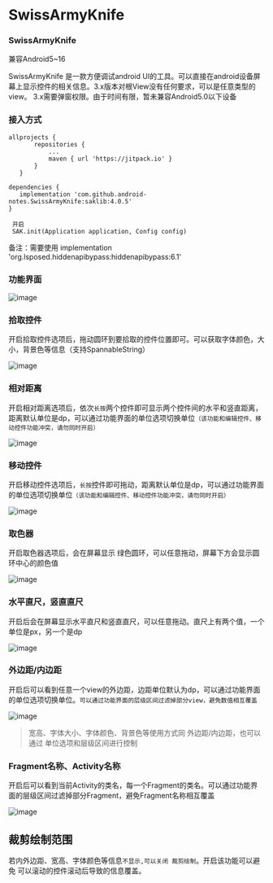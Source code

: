 # SwissArmyKnife


### SwissArmyKnife

兼容Android5~16

SwissArmyKnife 是一款方便调试android UI的工具。可以直接在android设备屏幕上显示控件的相关信息。3.x版本对根View没有任何要求，可以是任意类型的view。
3.x需要弹窗权限。由于时间有限，暂未兼容Android5.0以下设备


### 接入方式

 ```
 allprojects {
		repositories {
			...
			maven { url 'https://jitpack.io' }
		}
	}
 
 dependencies {
	implementation 'com.github.android-notes.SwissArmyKnife:saklib:4.0.5'
 }
 ```

 ```
  开启
  SAK.init(Application application, Config config)

 ```
 
 备注：需要使用 implementation 'org.lsposed.hiddenapibypass:hiddenapibypass:6.1'

### 功能界面

![image](https://raw.githubusercontent.com/android-notes/SwissArmyKnife/master/img/sak_guide_func.jpg)


### 拾取控件

开启拾取控件选项后，拖动圆环到要拾取的控件位置即可。可以获取字体颜色，大小，背景色等信息（支持SpannableString）

![image](https://raw.githubusercontent.com/android-notes/SwissArmyKnife/master/img/sak_guide_pickview.jpg)

 


### 相对距离

开启相对距离选项后，依次`长按`两个控件即可显示两个控件间的水平和竖直距离，距离默认单位是dp，可以通过功能界面的单位选项切换单位`（该功能和编辑控件、移动控件功能冲突，请勿同时开启）`

![image](https://raw.githubusercontent.com/android-notes/SwissArmyKnife/master/img/sak_guide_relative_distance.jpg)



### 移动控件

开启移动控件选项后，`长按`控件即可拖动，距离默认单位是dp，可以通过功能界面的单位选项切换单位`（该功能和编辑控件、移动控件功能冲突，请勿同时开启）`

![image](https://raw.githubusercontent.com/android-notes/SwissArmyKnife/master/img/sak_guide_drag.jpg)


### 取色器

开启取色器选项后，会在屏幕显示 绿色圆环，可以任意拖动，屏幕下方会显示圆环中心的颜色值

![image](https://raw.githubusercontent.com/android-notes/SwissArmyKnife/master/img/sak_guide_take_color.jpg)


### 水平直尺，竖直直尺

开启后会在屏幕显示水平直尺和竖直直尺，可以任意拖动。直尺上有两个值，一个单位是px，另一个是dp

![image](https://raw.githubusercontent.com/android-notes/SwissArmyKnife/master/img/sak_guide_measure.jpg)

 

### 外边距/内边距

开启后可以看到任意一个view的外边距，边距单位默认为dp，可以通过功能界面的单位选项切换单位。`可以通过功能界面的层级区间过滤掉部分view，避免数值相互覆盖`

![image](https://raw.githubusercontent.com/android-notes/SwissArmyKnife/master/img/sak_guide_margin.jpg)

>  宽高、字体大小、字体颜色、背景色等使用方式同 外边距/内边距，也可以通过 单位选项和层级区间进行控制



### Fragment名称、Activity名称

开启后可以看到当前Activity的类名，每一个Fragment的类名。可以通过功能界面的层级区间过滤掉部分Fragment，避免Fragment名称相互覆盖

![image](https://raw.githubusercontent.com/android-notes/SwissArmyKnife/master/img/sak_guide_fragment_name.jpg)

 
## 裁剪绘制范围

若内外边距、宽高、字体颜色等信息`不显示,可以关闭 裁剪绘制`。开启该功能可以避免 可以滚动的控件滚动后导致的信息覆盖。



 
